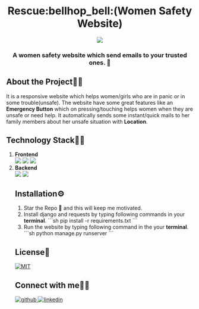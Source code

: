 <h1 align="center">Rescue:bellhop_bell:(Women Safety Website)</h1>
<p align="center">
  <a href="https://github.com/swapnilsparsh/Rescue">
    <img src="https://github.com/swapnilsparsh/Rescue/blob/master/image.png" >
  </a> 

  <h3 align="center">
    A women safety website which send emails to your trusted ones. 📩
    <br />
  </h3>
</p>

## About the Project:thinking::thought_balloon:
It is a responsive website which helps women/girls who are in panic or in some trouble(unsafe). The website have some great features like an <b>Emergency Button</b> which on pressing/touching helps women when they are unsafe or need help. It automatically sends some instant/quick mails to her family members about her unsafe situation with <b>Location</b>.

## Technology Stack:woman_technologist:
<ol> 
 <li><b>Frontend</b></li> 
 
 <img src="https://img.shields.io/badge/html5%20-%23E34F26.svg?&style=for-the-badge&logo=html5&logoColor=white"/>
 <img src="https://img.shields.io/badge/css3%20-%231572B6.svg?&style=for-the-badge&logo=css3&logoColor=white"/>
 <img src="https://img.shields.io/badge/bootstrap%20-%234f0599.svg?&style=for-the-badge&logo=bootstrap&logoColor=white"/>
 
  <li><b>Backend</b></li>

  <img src="https://img.shields.io/badge/django%20-%23092E20.svg?&style=for-the-badge&logo=django&logoColor=white"/>
  <img src="https://img.shields.io/badge/sqlite-%2307405e.svg?&style=for-the-badge&logo=sqlite&logoColor=white"/>

## Installation:gear:
<ol>
 
 <li>Star the Repo 🌟 and this will keep me motivated.</li>
 
 <li> Install django and requests by typing following commands in your <b>terminal</b>.
```sh
pip install -r requirements.txt
```
</li>

 <li>
  Run the website by typing following command in the your <b>terminal</b>.
```sh
python manage.py runserver
```
 </li>
</ol>

## License:bookmark_tabs:
<a href="https://github.com/swapnilsparsh/Rescue/blob/master/LICENS" target="_blank">
<img src="https://img.shields.io/badge/license-MIT-green" alt=MIT>
</a>


## Connect with me📱:handshake:
<div align="left">
<a href="https://github.com/swapnilsparsh" target="_blank">
<img src=https://img.shields.io/badge/github-%2324292e.svg?&style=for-the-badge&logo=github&logoColor=white alt=github style="margin-bottom: 5px;" />
</a>
<a href="https://www.linkedin.com/in/swapnil-srivastava-sparsh/" target="_blank">
<img src=https://img.shields.io/badge/linkedin-%231E77B5.svg?&style=for-the-badge&logo=linkedin&logoColor=white alt=linkedin style="margin-bottom: 5px;" />
</a>
</div>
